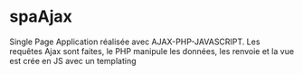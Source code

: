 # spaAjax
Single Page Application réalisée avec AJAX-PHP-JAVASCRIPT.  Les requêtes Ajax sont faites, le PHP manipule les données, les renvoie et la vue est crée en JS avec un templating
